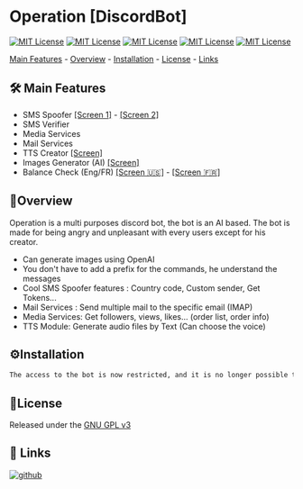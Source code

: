 
# Operation  [DiscordBot]



[![MIT License](https://img.shields.io/badge/node-js-purple)](https://github.com/nodejs/node)
[![MIT License](https://img.shields.io/badge/discord-js-purple)](https://github.com/discordjs/discord.js)
[![MIT License](https://img.shields.io/badge/symfony-php-purple)](https://github.com/symfony/symfony)
[![MIT License](https://img.shields.io/badge/openai-AI-purple)](https://github.com/openai)
[![MIT License](https://img.shields.io/badge/python-purple)](https://github.com/python)


[Main Features](https://github.com/l950x/QPanel-discordbot-preview#mainfeatures) - [Overview](https://github.com/l950x/QPanel-discordbot-preview#overview) - [Installation](https://github.com/l950x/QPanel-discordbot-preview#installation) - [License](https://github.com/l950x/QPanel-discordbot-preview#license) - [Links](https://github.com/l950x/QPanel-discordbot-preview#links)




## 🛠️ Main Features

- SMS Spoofer [[Screen 1]](https://github.com/l950x/QPanel-discordbot-preview/blob/main/imgs/sms_spoof_prev1.png?raw=true) - [[Screen 2]](https://github.com/l950x/QPanel-discordbot-preview/blob/main/imgs/sms_spoof_prev2.png?raw=true)
- SMS Verifier
- Media Services
- Mail Services
- TTS Creator [[Screen]](https://github.com/l950x/QPanel-discordbot-preview/blob/main/imgs/tts_prev.png?raw=true)
- Images Generator (AI) [[Screen]](https://github.com/l950x/QPanel-discordbot-preview/blob/main/imgs/generate_img_prev.png?raw=true)
- Balance Check (Eng/FR) [[Screen 🇺🇸]](https://github.com/l950x/QPanel-discordbot-preview/blob/main/imgs/cash_eng_prev.png?raw=true) - [[Screen 🇫🇷]](https://github.com/l950x/QPanel-discordbot-preview/blob/main/imgs/cash_fr_prev.png?raw=true)
 


## 📑Overview

Operation is a multi purposes discord bot, the bot is an AI based.
The bot is made for being angry and unpleasant with every users except for his creator.

- Can generate images using OpenAI 
- You don't have to add a prefix for the commands, he understand the messages
- Cool SMS Spoofer features : Country code, Custom sender, Get Tokens...
- Mail Services : Send multiple mail to the specific email (IMAP)
- Media Services: Get followers, views, likes... (order list, order info)
- TTS Module: Generate audio files by Text (Can choose the voice)
## ⚙️Installation

```bash
The access to the bot is now restricted, and it is no longer possible to install it.
```
    
## 📃License

Released under the [GNU GPL v3](https://www.gnu.org/licenses/gpl-3.0.en.html)



## 🔗 Links
[![github](https://img.shields.io/badge/github-purple?style=for-the-badge&logo=github&logoColor=white)](https://github.com/l950x)

